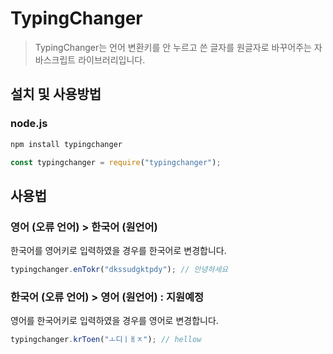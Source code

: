 # TypingChanger

> TypingChanger는 언어 변환키를 안 누르고 쓴 글자를 원글자로 바꾸어주는 자바스크립트 라이브러리입니다.

## 설치 및 사용방법

### node.js

```bash
npm install typingchanger
```

```js
const typingchanger = require("typingchanger");
```

## 사용법

### 영어 (오류 언어) > 한국어 (원언어)

한국어를 영어키로 입력하였을 경우를 한국어로 변경합니다.

```js
typingchanger.enTokr("dkssudgktpdy"); // 안녕하세요
```

### 한국어 (오류 언어) > 영어 (원언어) : 지원예정

영어를 한국어키로 입력하였을 경우를 영어로 변경합니다.

```js
typingchanger.krToen("ㅗ디ㅣㅐㅈ"); // hellow
```
